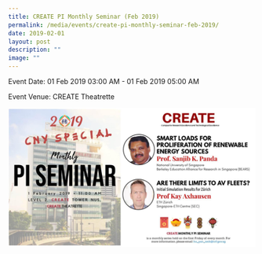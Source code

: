 ```yaml
---
title: CREATE PI Monthly Seminar (Feb 2019)
permalink: /media/events/create-pi-monthly-seminar-feb-2019/
date: 2019-02-01
layout: post
description: ""
image: ""
---
```


  
Event Date: 01 Feb 2019 03:00 AM - 01 Feb 2019 05:00 AM

Event Venue: CREATE Theatrette

![](/images/Events/Feb%202019.jpg)